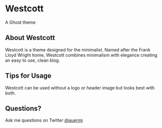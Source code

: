 # Westcott
A Ghost theme

## About Westcott
Westcott is a theme designed for the minimalist. Named after the Frank Lloyd Wright home, Westcott combines minimalism with elegance creating an easy to use, clean blog.

## Tips for Usage
Westcott can be used without a logo or header image but looks best with both.

## Questions?
Ask me questions on Twitter [@auermi](https://twitter.com/auermi/) 
